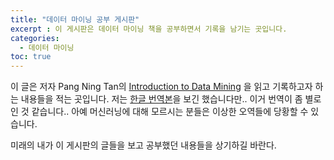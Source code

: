 ```yaml
---
title: "데이터 마이닝 공부 게시판"
excerpt : 이 게시판은 데이터 마이닝 책을 공부하면서 기록을 남기는 곳입니다.
categories:
  - 데이터 마이닝
toc: true
---
```


이 글은 저자 Pang Ning Tan의 [Introduction to Data Mining](https://www.google.com/search?q=data+mining+pang+ning+tan&sxsrf=ALiCzsafwuMYTAuMPF5_7zyiwj-0yatVTA%3A1663329172841&ei=lGMkY8HtMr222roP0b-o6AM&ved=0ahUKEwjBh_eDoJn6AhU9m1YBHdEfCj0Q4dUDCA4&uact=5&oq=data+mining+pang+ning+tan&gs_lcp=Cgdnd3Mtd2l6EAMyBAgjECcyBggAEB4QFjIGCAAQHhAWMgYIABAeEBYyBggAEB4QFjIGCAAQHhAWMgYIABAeEBYyBggAEB4QFjIGCAAQHhAWMgYIABAeEBY6CggAEEcQ1gQQsANKBAhBGABKBAhGGABQ9QFYlwRg2gVoAnABeACAAXKIAd4BkgEDMC4ymAEAoAEByAEIwAEB&sclient=gws-wiz) 
을 읽고 기록하고자 하는 내용들을 적는 곳입니다. 저는 [한글 번역본](http://www.kyobobook.co.kr/product/detailViewKor.laf?ejkGb=KOR&mallGb=KOR&barcode=9791189057206&orderClick=LAV&Kc=)을 보긴 했습니다만.. 
이거 번역이 좀 별로인 것 같습니다.. 아예 머신러닝에 대해 모르시는 분들은 이상한 오역들에 당황할 수 있습니다.

미래의 내가 이 게시판의 글들을 보고 공부했던 내용들을 상기하길 바란다.
